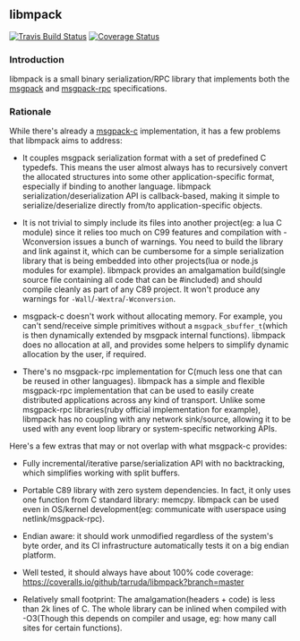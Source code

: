 ## libmpack

[![Travis Build Status](https://travis-ci.org/tarruda/libmpack.svg?branch=master)](https://travis-ci.org/tarruda/libmpack)
[![Coverage Status](https://coveralls.io/repos/tarruda/libmpack/badge.svg?branch=master&service=github)](https://coveralls.io/github/tarruda/libmpack?branch=master)

### Introduction

libmpack is a small binary serialization/RPC library that implements both the
[msgpack](https://github.com/msgpack/msgpack/blob/master/spec.md) and
[msgpack-rpc](https://github.com/msgpack-rpc/msgpack-rpc/blob/master/spec.md)
specifications.

### Rationale

While there's already a [msgpack-c](https://github.com/msgpack/msgpack-c)
implementation, it has a few problems that libmpack aims to address:

* It couples msgpack serialization format with a set of predefined C typedefs.
  This means the user almost always has to recursively convert the allocated
  structures into some other application-specific format, especially if binding
  to another language. libmpack serialization/deserialization API is
  callback-based, making it simple to serialize/deserialize directly from/to
  application-specific objects.

* It is not trivial to simply include its files into another project(eg: a lua C
  module) since it relies too much on C99 features and compilation with
  -Wconversion issues a bunch of warnings. You need to build the library and
  link against it, which can be cumbersome for a simple serialization library
  that is being embedded into other projects(lua or node.js modules for
  example). libmpack provides an amalgamation build(single source file
  containing all code that can be #included) and should compile cleanly as part
  of any C89 project. It won't produce any warnings for
  `-Wall`/`-Wextra`/`-Wconversion`.

* msgpack-c doesn't work without allocating memory. For example, you can't
  send/receive simple primitives without a `msgpack_sbuffer_t`(which is then
  dynamically extended by msgpack internal functions). libmpack does no
  allocation at all, and provides some helpers to simplify dynamic allocation by
  the user, if required.

* There's no msgpack-rpc implementation for C(much less one that can be reused
  in other languages). libmpack has a simple and flexible msgpack-rpc
  implementation that can be used to easily create distributed applications
  across any kind of transport. Unlike some msgpack-rpc libraries(ruby official
  implementation for example), libmpack has no coupling with any network
  sink/source, allowing it to be used with any event loop library or
  system-specific networking APIs.

Here's a few extras that may or not overlap with what msgpack-c provides:

* Fully incremental/iterative parse/serialization API with no backtracking,
  which simplifies working with split buffers.

* Portable C89 library with zero system dependencies. In fact, it only uses one
  function from C standard library: memcpy. libmpack can be used even in
  OS/kernel development(eg: communicate with userspace using
  netlink/msgpack-rpc).

* Endian aware: it should work unmodified regardless of the system's byte order,
  and its CI infrastructure automatically tests it on a big endian platform.

* Well tested, it should always have about 100% code coverage:
  https://coveralls.io/github/tarruda/libmpack?branch=master

* Relatively small footprint: The amalgamation(headers + code) is less than 2k
  lines of C. The whole library can be inlined when compiled with -O3(Though
  this depends on compiler and usage, eg: how many call sites for certain
  functions).

